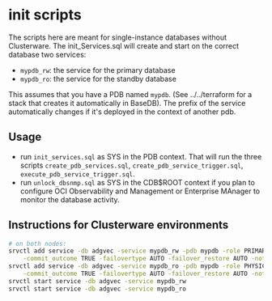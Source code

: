 # init scripts

The scripts here are meant for single-instance databases without Clusterware.
The init_Services.sql will create and start on the correct database two services:

* `mypdb_rw`: the service for the primary database
* `mypdb_ro`: the service for the standby database

This assumes that you have a PDB named `mypdb`. (See ../../terraform for a stack that creates it automatically in BaseDB).
The prefix of the service automatically changes if it's deployed in the context of another pdb.

## Usage

* run `init_services.sql` as SYS in the PDB context. That will run the three scripts `create_pdb_services.sql`, `create_pdb_service_trigger.sql`, `execute_pdb_service_trigger.sql`.
* run `unlock_dbsnmp.sql` as SYS in the CDB$ROOT context if you plan to configure OCI Observability and Management or Enterprise MAnager to monitor the database activity.

## Instructions for Clusterware environments

```bash
# on both nodes:
srvctl add service -db adgvec -service mypdb_rw -pdb mypdb -role PRIMARY \
    -commit_outcome TRUE -failovertype AUTO -failover_restore AUTO -notification TRUE -drain_timeout 30 -stopoption IMMEDIATE
srvctl add service -db adgvec -service mypdb_ro -pdb mypdb -role PHYSICAL_STANDBY \
    -commit_outcome TRUE -failovertype AUTO -failover_restore AUTO -notification TRUE -drain_timeout 30 -stopoption IMMEDIATE
srvctl start service -db adgvec -service mypdb_rw
srvctl start service -db adgvec -service mypdb_ro
```

